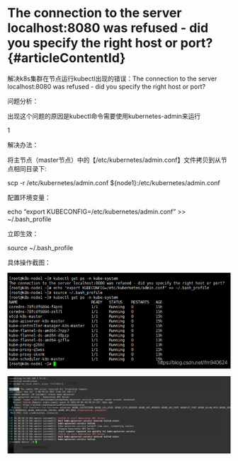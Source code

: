 # The connection to the server localhost:8080 was refused - did you specify the right host or port? {#articleContentId}

解决k8s集群在节点运行kubectl出现的错误：The connection to the server localhost:8080 was refused - did you specify the right host or port?

问题分析：

出现这个问题的原因是kubectl命令需要使用kubernetes-admin来运行

1

解决办法：

将主节点（master节点）中的【/etc/kubernetes/admin.conf】文件拷贝到从节点相同目录下:

scp -r /etc/kubernetes/admin.conf ${node1}:/etc/kubernetes/admin.conf

配置环境变量：

echo “export KUBECONFIG=/etc/kubernetes/admin.conf” &gt;&gt; ~/.bash\_profile

立即生效：

source ~/.bash\_profile

具体操作截图：

![](/assets/import23.png)



![](/assets/import7444.png)

